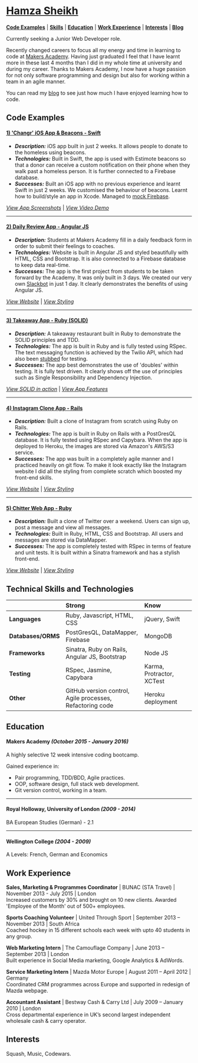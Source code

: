# [Hamza Sheikh](https://github.com/hsheikhm)

[**Code Examples**](#code-examples) | [**Skills**](#technical-skills-and-technologies) | [**Education**](#education) | [**Work Experience**](#work-experience) | [**Interests**](#interests) | [**Blog**](https://hsheikhm.wordpress.com/)

Currently seeking a Junior Web Developer role.

Recently changed careers to focus all my energy and time in learning to code at [Makers Academy](http://www.makersacademy.com/). Having just graduated I feel that I have learnt more in these last 4 months than I did in my whole time at university and during my career. Thanks to Makers Academy, I now have a huge passion for not only software programming and design but also for working within a team in an agile manner.

You can read my [blog](https://hsheikhm.wordpress.com/) to see just how much I have enjoyed learning how to code.

## Code Examples

#### [**1) 'Changr' iOS App & Beacons - Swift**](http://hsheikhm.github.io/changr)

  * ***Description:***
  iOS app built in just 2 weeks. It allows people to donate to the homeless using beacons.
  * ***Technologies:***
  Built in Swift, the app is used with Estimote beacons so that a donor can receive a custom notification on their phone when they walk past a homeless person. It is further connected to a Firebase database.
  * ***Successes:***
  Built an iOS app with no previous experience and learnt Swift in just 2 weeks. We customised the behaviour of beacons. Learnt how to build/style an app in Xcode. Managed to [mock Firebase](https://github.com/hsheikhm/changr/blob/master/changr/MockFirebase.swift).

[*View App Screenshots*](https://hsheikhm.wordpress.com/2016/01/10/final-project-complete-changr/) | [*View Video Demo*](https://youtu.be/AyVZJ511cqI?t=96)

--------------------------------------------------------------------------------

#### [**2) Daily Review App - Angular JS**](http://hsheikhm.github.io/daily_review_app)

  * ***Description:***
  Students at Makers Academy fill in a daily feedback form in order to submit their feelings to coaches.
  * ***Technologies:***
  Website is built in Angular JS and styled beautifully with HTML, CSS and Bootstrap. It is also connected to a Firebase database to keep data real-time.
  * ***Successes:***
  The app is the first project from students to be taken forward by the Academy. It was only built in 3 days. We created our very own [Slackbot](https://github.com/hsheikhm/daily-review-slackbot) in just 1 day. It clearly demonstrates the benefits of using Angular JS.

[*View Website*](https://shining-fire-9962.firebaseapp.com/#/) | [*View Styling*](https://hsheikhm.wordpress.com/2015/12/12/week-13-shef-devs/)

--------------------------------------------------------------------------------

#### [**3) Takeaway App - Ruby (SOLID)**](http://hsheikhm.github.io/takeaway-challenge)

* ***Description:***
A takeaway restaurant built in Ruby to demonstrate the SOLID principles and TDD.
* ***Technologies:***
The app is built in Ruby and is fully tested using RSpec. The text messaging function is achieved by the Twilio API, which had also been [stubbed](https://github.com/hsheikhm/takeaway-challenge/blob/master/spec/textmessenger_spec.rb) for testing.
* ***Successes:***
The app best demonstrates the use of 'doubles' within testing. It is fully test driven. It clearly shows off the use of principles such as Single Responsibility and Dependency Injection.

[*View SOLID in action*](https://github.com/hsheikhm/takeaway-challenge/tree/master/lib) | [*View App Features*](https://github.com/hsheikhm/takeaway-challenge#feature-test-sample)

--------------------------------------------------------------------------------

#### [**4) Instagram Clone App - Rails**](http://hsheikhm.github.io/instagram_clone)

  * ***Description:***
  Built a clone of Instagram from scratch using Ruby on Rails.
  * ***Technologies:***
  The app is built in Ruby on Rails with a PostGresQL database. It is fully tested using RSpec and Capybara. When the app is deployed to Heroku, the images are stored via Amazon's AWS/S3 service.
  * ***Successes:***
  The app was built in a completely agile manner and I practiced heavily on git flow. To make it look exactly like the Instagram website I did all the styling from complete scratch which boosted my front-end skills.

[*View Website*](https://clone-of-instagram.herokuapp.com/users/sign_in) | [*View Styling*](https://github.com/hsheikhm/instagram_clone#app-usage-and-features)

--------------------------------------------------------------------------------

#### [**5) Chitter Web App - Ruby**](http://hsheikhm.github.io/chitter-challenge/)

  * ***Description:***
  Built a clone of Twitter over a weekend. Users can sign up, post a message and view all messages.
  * ***Technologies:***
  Built in Ruby, HTML, CSS and Bootstrap. All users and messages are stored via DataMapper.
  * ***Successes:***
  The app is completely tested with RSpec in terms of feature and unit tests. It is built within a Sinatra framework and has a stylish front-end.

[*View Website*](http://welcome-to-chitter.herokuapp.com/signup) | [*View Styling*](https://hsheikhm.wordpress.com/2015/11/11/week-8-building-databases/)

## Technical Skills and Technologies

|                    | Strong                                                     | Know                       |
| ------------------ | :--------------------------------------------------------- | :------------------------- |
| **Languages**      | Ruby, Javascript, HTML, CSS                                | jQuery, Swift              |
| **Databases/ORMS** | PostGresQL, DataMapper, Firebase                           | MongoDB                    |
| **Frameworks**     | Sinatra, Ruby on Rails, Angular JS, Bootstrap              | Node JS                    |
| **Testing**        | RSpec, Jasmine, Capybara                                   | Karma, Protractor, XCTest  |
| **Other**          | GitHub version control, Agile processes, Refactoring code  | Heroku deployment          |

## Education

#### Makers Academy *(October 2015 - January 2016)*

A highly selective 12 week intensive coding bootcamp.

Gained experience in:
* Pair programming, TDD/BDD, Agile practices.
* OOP, software design, full stack web development.
* Git version control, working in a team.

--------------------------------------------------------------------------------
#### Royal Holloway, University of London *(2009 - 2014)*
BA European Studies (German) - 2.1

--------------------------------------------------------------------------------
#### Wellington College *(2004 - 2009)*
A Levels: French, German and Economics

## Work Experience

**Sales, Marketing & Programmes Coordinator** | BUNAC (STA Travel) | November 2013 - July 2015 | London
<br/>Increased customers by 30% and brought on 10 new clients. Awarded 'Employee of the Month' out of 500+ employees.

**Sports Coaching Volunteer** | United Through Sport | September 2013 – November 2013 | South Africa
<br/>Coached hockey in 15 different schools each week with upto 40 students in any group.

**Web Marketing Intern** | The Camouflage Company | June 2013 – September 2013 | London
<br/>Built experience in Social Media marketing, Google Analytics & AdWords.

**Service Marketing Intern** | Mazda Motor Europe | August 2011 – April 2012 | Germany
<br/>Coordinated CRM programmes across Europe and supported in redesign of Mazda webpage.

**Accountant Assistant** | Bestway Cash & Carry Ltd | July 2009 – January 2010 | London
<br/>Cross departmental experience in UK’s second largest independent wholesale cash & carry operator.

## Interests

Squash, Music, Codewars.
